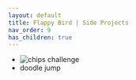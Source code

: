 ```yaml
---
layout: default
title: Flappy Bird | Side Projects
nav_order: 9
has_children: true
---
```


* ![chips challenge](https://en.wikipedia.org/wiki/Chip%27s_Challenge)
* doodle jump
